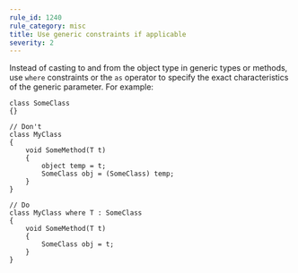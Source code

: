 ```yaml
---
rule_id: 1240
rule_category: misc
title: Use generic constraints if applicable
severity: 2
---
```

Instead of casting to and from the object type in generic types or methods, use `where` constraints or the `as` operator to specify the exact characteristics of the generic parameter. For example:

	class SomeClass  
	{}
	
	// Don't  
	class MyClass  
	{
		void SomeMethod(T t)  
		{  
			object temp = t;  
			SomeClass obj = (SomeClass) temp;  
		}  
	}
	
	// Do  
	class MyClass where T : SomeClass  
	{
		void SomeMethod(T t)  
		{  
			SomeClass obj = t;  
		}  
	}
